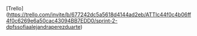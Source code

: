 [Trello] (https://trello.com/invite/b/677242dc5a5618d4144ad2eb/ATTIc44f0c4b06ff4f0c6269e6a50cac43094BB7EDD0/sprint-2-dpfssofiaalejandraperezduarte)